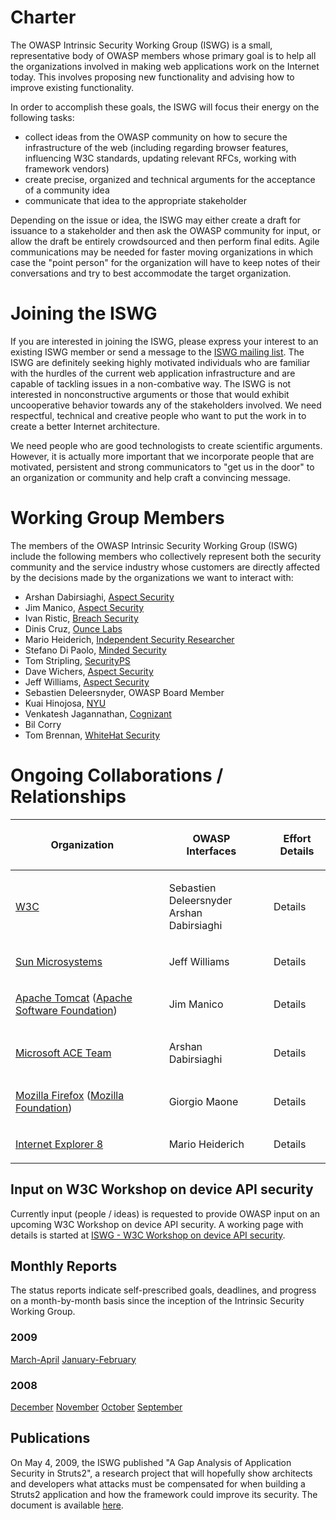# Charter

The OWASP Intrinsic Security Working Group (ISWG) is a small,
representative body of OWASP members whose primary goal is to help all
the organizations involved in making web applications work on the
Internet today. This involves proposing new functionality and advising
how to improve existing functionality.

In order to accomplish these goals, the ISWG will focus their energy on
the following tasks:

  - collect ideas from the OWASP community on how to secure the
    infrastructure of the web (including regarding browser features,
    influencing W3C standards, updating relevant RFCs, working with
    framework vendors)
  - create precise, organized and technical arguments for the acceptance
    of a community idea
  - communicate that idea to the appropriate stakeholder

Depending on the issue or idea, the ISWG may either create a draft for
issuance to a stakeholder and then ask the OWASP community for input, or
allow the draft be entirely crowdsourced and then perform final edits.
Agile communications may be needed for faster moving organizations in
which case the "point person" for the organization will have to keep
notes of their conversations and try to best accommodate the target
organization.

# Joining the ISWG

If you are interested in joining the ISWG, please express your interest
to an existing ISWG member or send a message to the [ISWG mailing
list](https://lists.owasp.org/mailman/listinfo/owasp-intrinsic-security).
The ISWG are definitely seeking highly motivated individuals who are
familiar with the hurdles of the current web application infrastructure
and are capable of tackling issues in a non-combative way. The ISWG is
not interested in nonconstructive arguments or those that would exhibit
uncooperative behavior towards any of the stakeholders involved. We need
respectful, technical and creative people who want to put the work in to
create a better Internet architecture.

We need people who are good technologists to create scientific
arguments. However, it is actually more important that we incorporate
people that are motivated, persistent and strong communicators to "get
us in the door" to an organization or community and help craft a
convincing message.

# Working Group Members

The members of the OWASP Intrinsic Security Working Group (ISWG) include
the following members who collectively represent both the security
community and the service industry whose customers are directly affected
by the decisions made by the organizations we want to interact with:

  - Arshan Dabirsiaghi, [Aspect Security](http://www.aspectsecurity.com)
  - Jim Manico, [Aspect Security](http://www.aspectsecurity.com)
  - Ivan Ristic, [Breach Security](http://www.breachsecurity.com)
  - Dinis Cruz, [Ounce Labs](http://www.ouncelabs.com/)
  - Mario Heiderich, [Independent Security
    Researcher](http://mario.heideri.ch/)
  - Stefano Di Paolo, [Minded Security](http://www.mindedsecurity.com/)
  - Tom Stripling, [SecurityPS](http://www.securityps.com/)
  - Dave Wichers, [Aspect Security](http://www.aspectsecurity.com)
  - Jeff Williams, [Aspect Security](http://www.aspectsecurity.com)
  - Sebastien Deleersnyder, OWASP Board Member
  - Kuai Hinojosa, [NYU](http://www.nyu.edu/)
  - Venkatesh Jagannathan, [Cognizant](http://www.cognizant.com/)
  - Bil Corry
  - Tom Brennan, [WhiteHat Security](http://www.whitehatsec.com)

# Ongoing Collaborations / Relationships

<table>
<thead>
<tr class="header">
<th><p>Organization</p></th>
<th></th>
<th><p>OWASP Interfaces</p></th>
<th></th>
<th><p>Effort Details</p></th>
</tr>
</thead>
<tbody>
<tr class="odd">
<td><p><a href="http://www.w3.org/">W3C</a></p></td>
<td></td>
<td><p>Sebastien Deleersnyder<br />
Arshan Dabirsiaghi</p></td>
<td></td>
<td><p>Details</p></td>
</tr>
<tr class="even">
<td><p><a href="http://java.sun.com/">Sun Microsystems</a></p></td>
<td></td>
<td><p>Jeff Williams</p></td>
<td></td>
<td><p>Details</p></td>
</tr>
<tr class="odd">
<td><p><a href="http://tomcat.apache.org/">Apache Tomcat</a> (<a href="http://www.apache.org/">Apache Software Foundation</a>)</p></td>
<td></td>
<td><p>Jim Manico</p></td>
<td></td>
<td><p>Details</p></td>
</tr>
<tr class="even">
<td><p><a href="http://blogs.msdn.com/ace_team/">Microsoft ACE Team</a></p></td>
<td></td>
<td><p>Arshan Dabirsiaghi</p></td>
<td></td>
<td><p>Details</p></td>
</tr>
<tr class="odd">
<td><p><a href="http://www.mozilla.com/en-US/firefox/">Mozilla Firefox</a> (<a href="http://www.mozilla.com/en-US/about/whatismozilla.html">Mozilla Foundation</a>)</p></td>
<td></td>
<td><p>Giorgio Maone</p></td>
<td></td>
<td><p>Details</p></td>
</tr>
<tr class="even">
<td><p><a href="http://www.microsoft.com/windows/products/winfamily/ie/ie8/default.mspx">Internet Explorer 8</a></p></td>
<td></td>
<td><p>Mario Heiderich</p></td>
<td></td>
<td><p>Details</p></td>
</tr>
</tbody>
</table>

## Input on W3C Workshop on device API security

Currently input (people / ideas) is requested to provide OWASP input on
an upcoming W3C Workshop on device API security. A working page with
details is started at [ISWG - W3C Workshop on device API
security](ISWG_-_W3C_Workshop_on_device_API_security "wikilink").

## Monthly Reports

The status reports indicate self-prescribed goals, deadlines, and
progress on a month-by-month basis since the inception of the Intrinsic
Security Working Group.

### 2009

[March-April](ISWG_Status_200904 "wikilink")
[January-February](ISWG_Status_200902 "wikilink")

### 2008

[December](ISWG_Status_200812 "wikilink")
[November](ISWG_Status_200811 "wikilink")
[October](ISWG_Status_200810 "wikilink")
[September](ISWG_Status_200809 "wikilink")

## Publications

On May 4, 2009, the ISWG published "A Gap Analysis of Application
Security in Struts2", a research project that will hopefully show
architects and developers what attacks must be compensated for when
building a Struts2 application and how the framework could improve its
security. The document is available
[here](http://www.owasp.org/index.php/Image:A_Gap_Analysis_of_Application_Security_in_Struts2.pdf).